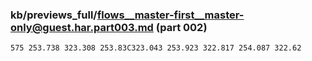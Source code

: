 ### kb/previews_full/flows__master-first__master-only@guest.har.part003.md (part 002)

```md
575 253.738 323.308 253.83C323.043 253.923 322.817 254.087 322.62
```

```
